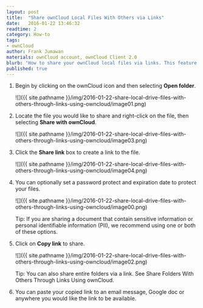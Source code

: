 ```yaml
---
layout: post
title:  "Share ownCloud Local Files With Others via Links"
date:   2016-01-22 13:46:32
readtime: 2
category: How-to
tags:
- ownCloud
author: Frank Jumawan
materials: ownCloud account, ownCloud Client 2.0
blurb: "How to share your ownCloud local files via links. This feature is useful when sharing your files on ownCloud to others outside of the COE."
published: true
---
```


1. Begin by clicking on the ownCloud icon and then selecting **Open folder**.

    ![]({{ site.pathname }}/img/2016-01-22-share-local-drive-files-with-others-through-links-using-owncloud/image01.png)

2. Locate the file you would like to share and right-click on the file, then selecting **Share with ownCloud**.

    ![]({{ site.pathname }}/img/2016-01-22-share-local-drive-files-with-others-through-links-using-owncloud/image03.png)

3. Click the **Share link** box to create a link to the file.

    ![]({{ site.pathname }}/img/2016-01-22-share-local-drive-files-with-others-through-links-using-owncloud/image04.png)

4. You can optionally set a password protect and expiration date to protect your files.

    ![]({{ site.pathname }}/img/2016-01-22-share-local-drive-files-with-others-through-links-using-owncloud/image00.png)

    Tip: If you are sharing a document that contain sensitive information or personal identifiable information (PII), we recommend using one or both of these options.

5. Click on **Copy link** to share.

    ![]({{ site.pathname }}/img/2016-01-22-share-local-drive-files-with-others-through-links-using-owncloud/image02.png)

    Tip: You can also share entire folders via a link. See Share Folders With Others Through Links Using ownCloud.

6. You can paste your copied link to an email message, Google doc or anywhere you would like the link to be available.
